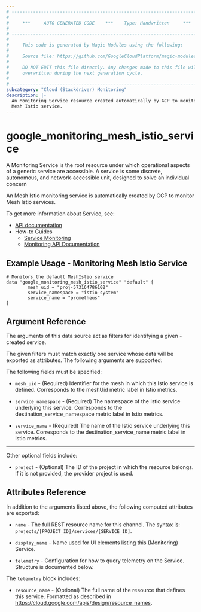 ```yaml
---
# ----------------------------------------------------------------------------
#
#     ***     AUTO GENERATED CODE    ***    Type: Handwritten     ***
#
# ----------------------------------------------------------------------------
#
#     This code is generated by Magic Modules using the following:
#
#     Source file: https://github.com/GoogleCloudPlatform/magic-modules/tree/main/mmv1/third_party/terraform/website/docs/d/monitoring_mesh_istio_service.html.markdown
#
#     DO NOT EDIT this file directly. Any changes made to this file will be
#     overwritten during the next generation cycle.
#
# ----------------------------------------------------------------------------
subcategory: "Cloud (Stackdriver) Monitoring"
description: |-
  An Monitoring Service resource created automatically by GCP to monitor an
  Mesh Istio service.
---
```


# google_monitoring_mesh_istio_service

A Monitoring Service is the root resource under which operational aspects of a
generic service are accessible. A service is some discrete, autonomous, and
network-accessible unit, designed to solve an individual concern

An Mesh Istio monitoring service is automatically created by GCP to monitor
Mesh Istio services.


To get more information about Service, see:

* [API documentation](https://cloud.google.com/monitoring/api/ref_v3/rest/v3/services)
* How-to Guides
    * [Service Monitoring](https://cloud.google.com/monitoring/service-monitoring)
    * [Monitoring API Documentation](https://cloud.google.com/monitoring/api/v3/)

## Example Usage - Monitoring Mesh Istio Service


```hcl
# Monitors the default MeshIstio service
data "google_monitoring_mesh_istio_service" "default" {
        mesh_uid = "proj-573164786102"
        service_namespace = "istio-system" 
        service_name = "prometheus"
}
```

## Argument Reference

The arguments of this data source act as filters for identifying a given -created service.

The given filters must match exactly one service whose data will be exported as attributes. The following arguments are supported:

The following fields must be specified:

* `mesh_uid` - (Required) Identifier for the mesh in which this Istio service is defined.
  Corresponds to the meshUid metric label in Istio metrics.

* `service_namespace` - (Required) The namespace of the Istio service underlying this service.
  Corresponds to the destination_service_namespace metric label in Istio metrics.

* `service_name` - (Required) The name of the Istio service underlying this service.
  Corresponds to the destination_service_name metric label in Istio metrics.
  
- - -

Other optional fields include:

* `project` - (Optional) The ID of the project in which the resource belongs.
    If it is not provided, the provider project is used.

## Attributes Reference

In addition to the arguments listed above, the following computed attributes are exported:

* `name` -
  The full REST resource name for this channel. The syntax is:
  `projects/[PROJECT_ID]/services/[SERVICE_ID]`.

* `display_name` -
  Name used for UI elements listing this (Monitoring) Service.

* `telemetry` -
  Configuration for how to query telemetry on the Service. Structure is documented below.

The `telemetry` block includes:

* `resource_name` -
  (Optional)
  The full name of the resource that defines this service.
  Formatted as described in
  https://cloud.google.com/apis/design/resource_names.
